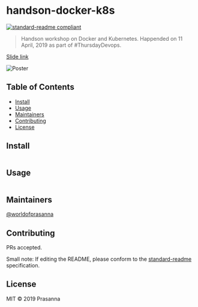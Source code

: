 # handson-docker-k8s

[![standard-readme compliant](https://img.shields.io/badge/standard--readme-OK-green.svg?style=flat-square)](https://github.com/RichardLitt/standard-readme)

> Handson workshop on Docker and Kubernetes. Happended on 11 April, 2019 as part of #ThursdayDevops.

[Slide link](https://slides.com/worldofprasanna/hands-on-session/live#/)

![Poster](https://github.com/worldofprasanna/docker-k8s-handson-session/blob/master/poster.png)

## Table of Contents

- [Install](#install)
- [Usage](#usage)
- [Maintainers](#maintainers)
- [Contributing](#contributing)
- [License](#license)

## Install

```
```

## Usage

```
```

## Maintainers

[@worldofprasanna](https://github.com/worldofprasanna)

## Contributing

PRs accepted.

Small note: If editing the README, please conform to the [standard-readme](https://github.com/RichardLitt/standard-readme) specification.

## License

MIT © 2019 Prasanna
